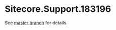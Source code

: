 # Sitecore.Support.183196

See [master branch](https://github.com/sitecoresupport/Sitecore.Support.183196) for details.